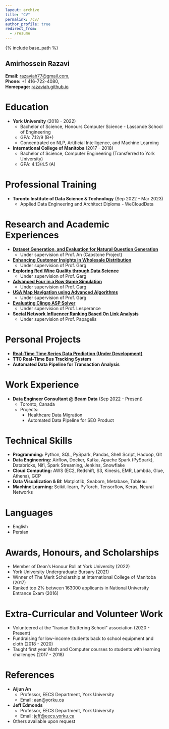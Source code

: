 ```yaml
---
layout: archive
title: "CV"
permalink: /cv/
author_profile: true
redirect_from:
  - /resume
---
```


{% include base_path %}

## Amirhossein Razavi 

**Email:** razaviah77@gmail.com,  
**Phone:** +1 416-722-4080,  
**Homepage:** [razaviah.github.io](https://razaviah.github.io/)

Education
======
* **York University** (2018 - 2022) 
  * Bachelor of Science, Honours Computer Science - Lassonde School of Engineering
  * GPA: 7.12/9 (B+)
  * Concentrated on NLP, Artificial Intelligence, and Machine Learning
* **International College of Manitoba** (2017 - 2018) 
  * Bachelor of Science, Computer Engineering (Transferred to York University)
  * GPA: 4.13/4.5 (A)

Professional Training
======
* **Toronto Institute of Data Science & Technology** (Sep 2022 - Mar 2023)
  * Applied Data Engineering and Architect Diploma - WeCloudData

Research and Academic Experiences
======
* [**Dataset Generation, and Evaluation for Natural Question Generation**](https://razaviah.github.io/projects/dataset-generation-and-evaluation-for-natural-question-generation)
  * Under supervision of Prof. An (Capstone Project)
* [**Enhancing Customer Insights in Wholesale Distribution**](https://razaviah.github.io/projects/enhancing-customer-insights-in-wholesale-distribution)
  * Under supervision of Prof. Garg
* [**Exploring Red Wine Quality through Data Science**](https://razaviah.github.io/projects/exploring-red-wine-quality-through-data-science)
  * Under supervision of Prof. Garg
* [**Advanced Four in a Row Game Simulation**](https://razaviah.github.io/projects/advanced-four-in-a-row-game-simulation)
  * Under supervision of Prof. Garg
* [**USA Map Navigation using Advanced Algorithms**](https://razaviah.github.io/projects/usa-map-navigation-using-advanced-algorithms)
  * Under supervision of Prof. Garg
* [**Evaluating Clingo ASP Solver**](https://razaviah.github.io/projects/evaluating-clingo-asp-solver)
  * Under supervision of Prof. Lesperance
* [**Social Network Influencer Ranking Based On Link Analysis**](https://razaviah.github.io/projects/social-network-influencer-ranking-based-on-link-analysis)
  * Under supervision of Prof. Papagelis

Personal Projects
======
* [**Real-Time Time Series Data Prediction (Under Development)**](https://razaviah.github.io/projects/real-time-time-series-data-prediction)
* **TTC Real-Time Bus Tracking System**
* **Automated Data Pipeline for Transaction Analysis**

Work Experience
======
* **Data Engineer Consultant @ Beam Data** (Sep 2022 - Present)
  * Toronto, Canada
  * Projects:
    * Healthcare Data Migration
    * Automated Data Pipeline for SEO Product

Technical Skills
======
* **Programming:** Python, SQL, PySpark, Pandas, Shell Script, Hadoop, Git
* **Data Engineering:** Airflow, Docker, Kafka, Apache Spark (PySpark), Databricks, Nifi, Spark Streaming, Jenkins, Snowflake
* **Cloud Computing:** AWS (EC2, Redshift, S3, Kinesis, EMR, Lambda, Glue, Athena), GCP
* **Data Visualization & BI:** Matplotlib, Seaborn, Metabase, Tableau
* **Machine Learning:** Scikit-learn, PyTorch, Tensorflow, Keras, Neural Networks

Languages
======
* English
* Persian

Awards, Honours, and Scholarships
======
* Member of Dean’s Honour Roll at York University (2022)
* York University Undergraduate Bursary (2021)
* Winner of The Merit Scholarship at International College of Manitoba (2017)
* Ranked top 2% between 163000 applicants in National University Entrance Exam (2016)

Extra-Curricular and Volunteer Work
======
* Volunteered at the "Iranian Stuttering School" association (2020 - Present)
* Fundraising for low-income students back to school equipment and cloth (2018 - 2020)
* Taught first year Math and Computer courses to students with learning challenges (2017 - 2018)

References
======
* **Aijun An**
  * Professor, EECS Department, York University
  * Email: aan@yorku.ca
* **Jeff Edmonds**
  * Professor, EECS Department, York University
  * Email: jeff@eecs.yorku.ca
* Others available upon request